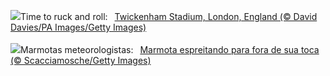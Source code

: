 ![](https://www.bing.com/th?id=OHR.SixNationsStartUK_EN-GB9311975661_UHD.jpg&w=1000)Time to ruck and roll:&nbsp;&ensp;[Twickenham Stadium, London, England (© David Davies/PA Images/Getty Images)](https://www.bing.com/th?id=OHR.SixNationsStartUK_EN-GB9311975661_UHD.jpg)
<br><br/>
![](https://www.bing.com/th?id=OHR.AlpineMarmot_PT-BR7817972128_UHD.jpg&w=1000)Marmotas meteorologistas:&nbsp;&ensp;[Marmota espreitando para fora de sua toca (© Scacciamosche/Getty Images)](https://www.bing.com/th?id=OHR.AlpineMarmot_PT-BR7817972128_UHD.jpg)
<br><br/>
